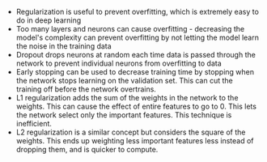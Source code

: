 - Regularization is useful to prevent overfitting, which is extremely easy to do in deep learning
- Too many layers and neurons can cause overfitting - decreasing the model's complexity can prevent overfitting by not letting the model learn the noise in the training data
- Dropout drops neurons at random each time data is passed through the network to prevent individual neurons from overfitting to data
- Early stopping can be used to decrease training time by stopping when the network stops learning on the validation set.  This can cut the training off before the network overtrains.
- L1 regularization adds the sum of the weights in the network to the weights.  This can cause the effect of entire features to go to 0.  This lets the network select only the important features.  This technique is inefficient.
- L2 regularization is a similar concept but considers the square of the weights.  This ends up weighting less important features less instead of dropping them, and is quicker to compute.